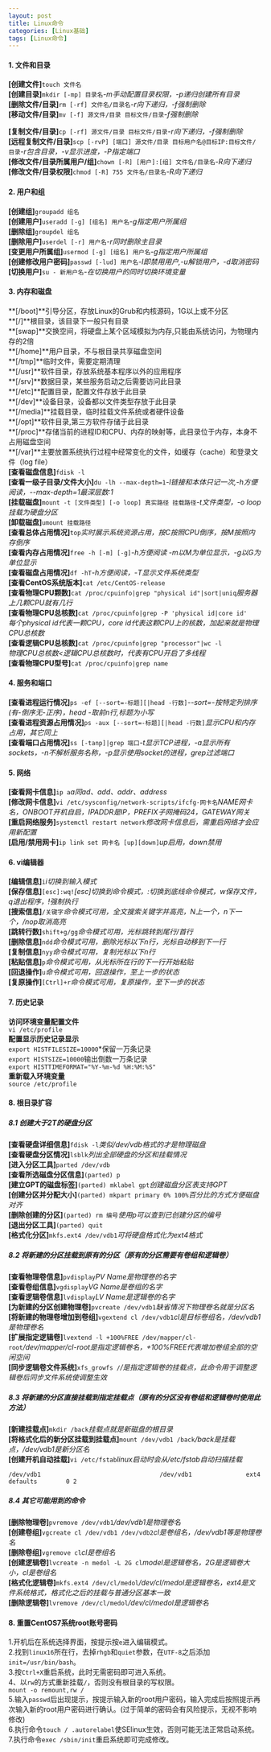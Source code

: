 ```yaml
---
layout: post
title: Linux命令
categories: [Linux基础]
tags: [Linux命令]
---
```

#### 1. 文件和目录
**[创建文件]**`touch 文件名`  
**[创建目录]**`mkdir [-mp] 目录名`*-m手动配置目录权限，-p递归创建所有目录*  
**[删除文件/目录]**`rm [-rf] 文件名/目录名`*-r向下递归，-f强制删除*  
**[移动文件/目录]**`mv [-f] 源文件/目录 目标文件/目录`*-f强制删除*  
<!-- more -->
**[复制文件/目录]**`cp [-rf] 源文件/目录 目标文件/目录`*-r向下递归，-f强制删除*  
**[远程复制文件/目录]**`scp [-rvP] [端口] 源文件/目录 目标用户名@目标IP:目标文件/目录`*-r包含目录，-v显示进度，-P指定端口*  
**[修改文件/目录所属用户/组]**`chown [-R] [用户]:[组] 文件名/目录名`*-R向下递归*  
**[修改文件/目录权限]**`chmod [-R] 755 文件名/目录名`*-R向下递归*  
#### 2. 用户和组
**[创建组]**`groupadd 组名`  
**[创建用户]**`useradd [-g] [组名] 用户名`*-g指定用户所属组*  
**[删除组]**`groupdel 组名`  
**[删除用户]**`userdel [-r] 用户名`*-r同时删除主目录*  
**[变更用户所属组]**`usermod [-g] [组名] 用户名`*-g指定用户所属组*  
**[创建修改用户密码]**`passwd [-lud] 用户名`*-l即禁用用户,-u解锁用户，-d取消密码*  
**[切换用户]**`su - 新用户名`*-在切换用户的同时切换环境变量*  
#### 3. 内存和磁盘
**[/boot]**引导分区，存放Linux的Grub和内核源码，1G以上或不分区  
**[/]**根目录，该目录下一般只有目录  
**[swap]**交换空间，将硬盘上某个区域模拟为内存,只能由系统访问，为物理内存的2倍  
**[/home]**用户目录，不与根目录共享磁盘空间  
**[/tmp]**临时文件，需要定期清理  
**[/usr]**软件目录，存放系统基本程序以外的应用程序  
**[/srv]**数据目录，某些服务启动之后需要访问此目录  
**[/etc]**配置目录，配置文件存放于此目录  
**[/dev]**设备目录，设备都以文件类型存放于此目录  
**[/media]**挂载目录，临时挂载文件系统或者硬件设备  
**[/opt]**软件目录,第三方软件存储于此目录  
**[/proc]**存储当前的进程ID和CPU、内存的映射等，此目录位于内存，本身不占用磁盘空间  
**[/var]**主要放置系统执行过程中经常变化的文件，如缓存（cache）和登录文件（log file）  
**[查看磁盘信息]**`fdisk -l`  
**[查看一级子目录/文件大小]**`du -lh --max-depth=1`*-l链接和本体只记一次,-h方便阅读，--max-depth=1最深层数:1*  
**[挂载磁盘]**`mount -t [文件类型] [-o loop] 真实路径 挂载路径`*-t文件类型，-o loop挂载为硬盘分区*  
**[卸载磁盘]**`umount 挂载路径`  
**[查看总体占用情况]**`top`*实时展示系统资源占用，按C按照CPU倒序，按M按照内存倒序*  
**[查看内存占用情况]**`free -h [-m] [-g]`*-h方便阅读 -m以M为单位显示，-g以G为单位显示*  
**[查看磁盘占用情况]**`df -hT`*-h方便阅读，-T显示文件系统类型*  
**[查看CentOS系统版本]**`cat /etc/CentOS-release`  
**[查看物理CPU颗数]**`cat /proc/cpuinfo|grep "physical id"|sort|uniq`*服务器上几颗CPU就有几行*  
**[查看物理CPU总核数]**`cat /proc/cpuinfo|grep -P 'physical id|core id'`  
*每个physical id代表一颗CPU，core id代表这颗CPU上的核数，加起来就是物理CPU总核数*  
**[查看逻辑CPU总核数]**`cat /proc/cpuinfo|grep "processor"|wc -l`  
*物理CPU总核数<逻辑CPU总核数时，代表有CPU开启了多线程*  
**[查看物理CPU型号]**`cat /proc/cpuinfo|grep name`  
#### 4. 服务和端口
**[查看进程运行情况]**`ps -ef [--sort=-标题][|head -行数]`*--sort=-按特定列排序(有-倒序无-正序)，head -取前n行,标题为小写*  
**[查看进程资源占用情况]**`ps -aux [--sort=-标题][|head -行数]`*显示CPU和内存占用，其它同上*  
**[查看端口占用情况]**`ss [-tanp]|grep 端口`*-t显示TCP进程，-a显示所有sockets，-n不解析服务名称，-p显示使用socket的进程，grep过滤端口*  
#### 5. 网络
**[查看网卡信息]**`ip a`*a同ad、add、addr、address*  
**[修改网卡信息]**`vi /etc/sysconfig/network-scripts/ifcfg-网卡名`*NAME网卡名，ONBOOT开机自启，IPADDR是IP，PREFIX子网掩码24，GATEWAY网关*  
**[重启网络服务]**`systemctl restart network`*修改网卡信息后，需重启网络才会应用新配置*  
**[启用/禁用网卡]**`ip link set 网卡名 [up][down]`*up启用，down禁用*  
#### 6. vi编辑器
**[编辑信息]**`i`*i切换到输入模式*  
**[保存信息]**`[esc]:wq!`*[esc]切换到命令模式，:切换到底线命令模式，w保存文件，q退出程序，!强制执行*  
**[搜索信息]**`/关键字`*命令模式可用，全文搜索关键字并高亮，N上一个，n下一个，/nop取消高亮*  
**[跳转行数]**`shift+g/gg`*命令模式可用，光标跳转到尾行/首行*  
**[删除信息]**`ndd`*命令模式可用，删除光标以下n行，光标自动移到下一行*  
**[复制信息]**`nyy`*命令模式可用，复制光标以下n行*  
**[粘贴信息]**`p`*命令模式可用，从光标所在行的下一行开始粘贴*  
**[回退操作]**`u`*命令模式可用，回退操作，至上一步的状态*  
**[复原操作]**`[Ctrl]+r`*命令模式可用，复原操作，至下一步的状态*  
#### 7. 历史记录
**访问环境变量配置文件**  
`vi /etc/profile`  
**配置显示历史记录显示**  
`export HISTFILESIZE=10000`*保留一万条记录  
`export HISTSIZE=10000`输出倒数一万条记录  
`export HISTTIMEFORMAT="%Y-%m-%d %H:%M:%S"`  
**重新载入环境变量**  
`source /etc/profile`  
#### 8. 根目录扩容
##### 8.1 创建大于2T的硬盘分区
**[查看硬盘详细信息]**`fdisk -l`*类似/dev/vdb格式的才是物理磁盘*  
**[查看硬盘分区情况]**`lsblk`*列出全部硬盘的分区和挂载情况*  
**[进入分区工具]**`parted /dev/vdb`  
**[查看所选磁盘分区信息]**`(parted) p`  
**[建立GPT的磁盘标签]**`(parted) mklabel gpt`*创建磁盘分区表支持GPT*  
**[创建分区并分配大小]**`(parted) mkpart primary 0% 100%`*百分比的方式方便磁盘对齐*  
**[删除创建的分区]**`(parted) rm 编号`*使用p可以查到已创建分区的编号*  
**[退出分区工具]**`(parted) quit`  
**[格式化分区]**`mkfs.ext4 /dev/vdb1`*可将硬盘格式化为ext4格式*  
##### 8.2 将新建的分区挂载到原有的分区（原有的分区需要有卷组和逻辑卷）
**[查看物理卷信息]**`pvdisplay`*PV Name是物理卷的名字*  
**[查看卷组信息]**`vgdisplay`*VG Name是卷组的名字*  
**[查看逻辑卷信息]**`lvdisplay`*LV Name是逻辑卷的名字*  
**[为新建的分区创建物理卷]**`pvcreate /dev/vdb1`*缺省情况下物理卷名就是分区名*  
**[将新建的物理卷增加到卷组]**`vgextend cl /dev/vdb1`*cl是目标卷组名，/dev/vdb1是物理卷名*  
**[扩展指定逻辑卷]**`lvextend -l +100%FREE /dev/mapper/cl-root`*/dev/mapper/cl-root是指定逻辑卷名，+100%FREE代表增加卷组全部的空闲空间*  
**[同步逻辑卷文件系统]**`xfs_growfs /`*/是指定逻辑卷的挂载点，此命令用于调整逻辑卷后同步文件系统使调整生效*  
##### 8.3 将新建的分区直接挂载到指定挂载点（原有的分区没有卷组和逻辑卷时使用此方法）
**[新建挂载点]**`mkdir /back`*挂载点就是新磁盘的根目录*  
**[将格式化后的新分区挂载到挂载点]**`mount /dev/vdb1 /back`*/back是挂载点，/dev/vdb1是新分区名*  
**[创建开机自动挂载]**`vi /etc/fstab`*linux启动时会从/etc/fstab自动扫描挂载*  
```
/dev/vdb1                                 /dev/vdb1               ext4    defaults        0 2
```
##### 8.4 其它可能用到的命令
**[删除物理卷]**`pvremove /dev/vdb1`*/dev/vdb1是物理卷名*  
**[创建卷组]**`vgcreate cl /dev/vdb1 /dev/vdb2`*cl是卷组名，/dev/vdb1等是物理卷名*  
**[删除卷组]**`vgremove cl`*cl是卷组名*  
**[创建逻辑卷]**`lvcreate -n medol -L 2G cl`*model是逻辑卷名，2G是逻辑卷大小，cl是卷组名*  
**[格式化逻辑卷]**`mkfs.ext4 /dev/cl/medol`*/dev/cl/medol是逻辑卷名，ext4是文件系统格式，格式化之后的挂载与普通分区基本一致*  
**[删除逻辑卷]**`lvremove /dev/cl/medol`*/dev/cl/medol是逻辑卷名*  
#### 8. 重置CentOS7系统root账号密码
1.开机后在系统选择界面，按提示按`e`进入编辑模式。  
2.找到`linux16`所在行，去掉`rhgb`和`quiet`参数，在`UTF-8`之后添加`init=/usr/bin/bash`。  
3.按`Ctrl+X`重启系统，此时无需密码即可进入系统。  
4、以`rw`的方式重新挂载`/`，否则没有根目录的写权限。  
`mount -o remount,rw /`  
5.输入`passwd`后出现提示，按提示输入新的root用户密码，输入完成后按照提示再次输入新的root用户密码进行确认。(过于简单的密码会有风险提示，无视不影响修改)  
6.执行命令`touch / .autorelabel`使SElinux生效，否则可能无法正常启动系统。  
7.执行命令`exec /sbin/init`重启系统即可完成修改。  
